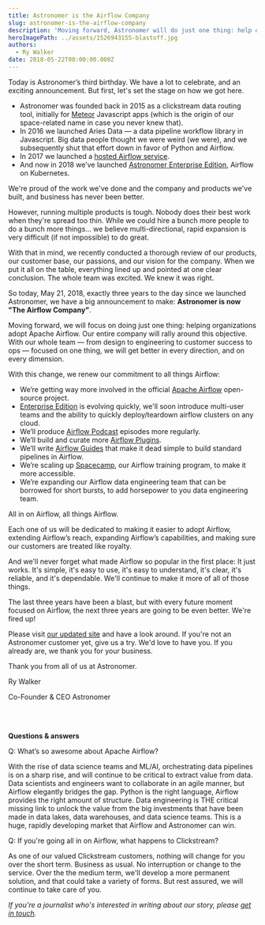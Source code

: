 ```yaml
---
title: Astronomer is the Airflow Company
slug: astronomer-is-the-airflow-company
description: 'Moving forward, Astronomer will do just one thing: help organizations adopt Apache Airflow. Our entire company will rally around this objective.'
heroImagePath: ../assets/1526943155-blastoff.jpg
authors:
  - Ry Walker
date: 2018-05-22T00:00:00.000Z
---
```

<!-- markdownlint-disable-file -->
Today is Astronomer’s third birthday. We have a lot to celebrate, and an exciting announcement. But first, let's set the stage on how we got here.

* Astronomer was founded back in 2015 as a clickstream data routing tool, initially for [Meteor](https://www.meteor.com/) Javascript apps (which is the origin of our space-related name in case you never knew that). 
* In 2016 we launched Aries Data — a data pipeline workflow library in Javascript. Big data people thought we were weird (we were), and we subsequently shut that effort down in favor of Python and Airflow.
* In 2017 we launched a [hosted Airflow service](https://www.astronomer.io/airflow/).
* And now in 2018 we’ve launched [Astronomer Enterprise Edition](https://www.astronomer.io/enterprise/), Airflow on Kubernetes.

We're proud of the work we've done and the company and products we've built, and business has never been better.

However, running multiple products is tough. Nobody does their best work when they're spread too thin. While we could hire a bunch more people to do a bunch more things… we believe multi-directional, rapid expansion is very difficult (if not impossible) to do great.

With that in mind, we recently conducted a thorough review of our products, our customer base, our passions, and our vision for the company. When we put it all on the table, everything lined up and pointed at one clear conclusion. The whole team was excited. We knew it was right.

So today, May 21, 2018, exactly three years to the day since we launched Astronomer, we have a big announcement to make: **Astronomer is now "The Airflow Company"**.

Moving forward, we will focus on doing just one thing: helping organizations adopt Apache Airflow. Our entire company will rally around this objective. With our whole team — from design to engineering to customer success to ops — focused on one thing, we will get better in every direction, and on every dimension.

With this change, we renew our commitment to all things Airflow: 

* We’re getting way more involved in the official [Apache Airflow](https://airflow.apache.org/) open-source project.
* [Enterprise Edition](https://enterprise.astronomer.io/) is evolving quickly, we'll soon introduce multi-user teams and the ability to quickly deploy/teardown airflow clusters on any cloud.
* We’ll produce [Airflow Podcast](https://soundcloud.com/the-airflow-podcast) episodes more regularly.
* We’ll build and curate more [Airflow Plugins](https://github.com/airflow-plugins).
* We’ll write [Airflow Guides](https://github.com/astronomerio/airflow_guides) that make it dead simple to build standard pipelines in Airflow.
* We’re scaling up [Spacecamp](https://www.astronomer.io/blog/announcing-astronomer-spacecamp/), our Airflow training program, to make it more accessible.
* We’re expanding our Airflow data engineering team that can be borrowed for short bursts, to add horsepower to you data engineering team.

All in on Airflow, all things Airflow.

Each one of us will be dedicated to making it easier to adopt Airflow, extending Airflow’s reach, expanding Airflow’s capabilities, and making sure our customers are treated like royalty.

And we'll never forget what made Airflow so popular in the first place: It just works. It's simple, it's easy to use, it's easy to understand, it's clear, it's reliable, and it's dependable. We'll continue to make it more of all of those things.

The last three years have been a blast, but with every future moment focused on Airflow, the next three years are going to be even better. We're fired up!

Please visit [our updated site](https://www.astronomer.io) and have a look around. If you're not an Astronomer customer yet, give us a try. We'd love to have you. If you already are, we thank you for your business.

Thank you from all of us at Astronomer.

Ry Walker

Co-Founder & CEO Astronomer

<br />
<br />

**Questions & answers**

Q: What’s so awesome about Apache Airflow?

With the rise of data science teams and ML/AI, orchestrating data pipelines is on a sharp rise, and will continue to be critical to extract value from data. Data scientists and engineers want to collaborate in an agile manner, but Airflow elegantly bridges the gap. Python is the right language, Airflow provides the right amount of structure. Data engineering is THE critical missing link to unlock the value from the big investments that have been made in data lakes, data warehouses, and data science teams. This is a huge, rapidly developing market that Airflow and Astronomer can win.

Q: If you're going all in on Airflow, what happens to Clickstream?

As one of our valued Clickstream customers, nothing will change for you over the short term. Business as usual. No interruption or change to the service. Over the the medium term, we'll develop a more permanent solution, and that could take a variety of forms. But rest assured, we will continue to take care of you.

*If you're a journalist who's interested in writing about our story, please [get in touch](mailto:ry@astronomer.io).*
